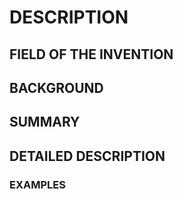 # DESCRIPTION

## FIELD OF THE INVENTION

## BACKGROUND

## SUMMARY

## DETAILED DESCRIPTION

### EXAMPLES

